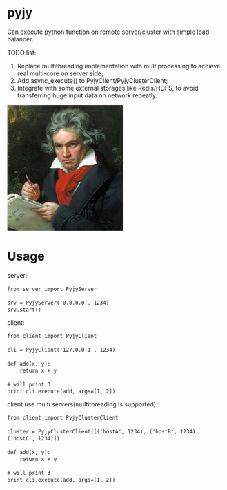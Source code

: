 # pyjy
Can execute python function on remote server/cluster with simple load balancer.

TODO list:

1. Replace multithreading implementation with multiprocessing to achieve real multi-core on server side;
2. Add async_execute() to PyjyClient/PyjyClusterClient;
3. Integrate with some external storages like Redis/HDFS, to avoid transferring huge input data on network repeatly.


<img src="https://raw.githubusercontent.com/meteorx165/pyjy/master/beethoven.jpg"></img>

# Usage
server:

    from server import PyjyServer

    srv = PyjyServer('0.0.0.0', 1234)
    srv.start()
    
client:

    from client import PyjyClient
    
    cli = PyjyClient('127.0.0.1', 1234)
    
    def add(x, y):
        return x + y
    
    # will print 3
    print cli.execute(add, args=[1, 2])

client use multi servers(multithreading is supported):

    from client import PyjyClusterClient
    
    cluster = PyjyClusterClient([('hostA', 1234), ('hostB', 1234), ('hostC', 1234)])

    def add(x, y):
        return x + y
    
    # will print 3
    print cli.execute(add, args=[1, 2])
